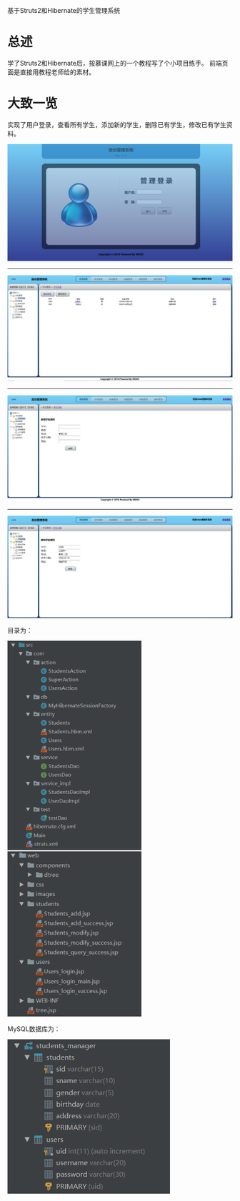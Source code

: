 基于Struts2和Hibernate的学生管理系统

# 总述

学了Struts2和Hibernate后，按慕课网上的一个教程写了个小项目练手。
前端页面是直接用教程老师给的素材。

# 大致一览

实现了用户登录，查看所有学生，添加新的学生，删除已有学生，修改已有学生资料。

<img src="/images/loginJSP.png">
<hr>
<img src="/images/mainJSP.png">
<hr>
<img src="/images/addJSP.png">
<hr>
<img src="/images/changeJSP.png">

目录为：

<span>
	<img style="width: 300px" src="/images/codetree1.png">
	<img style="width: 300px" src="/images/codetree2.png">
</span>

MySQL数据库为：

<img src="/images/database.png">